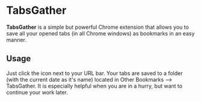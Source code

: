 # TabsGather
**TabsGather** is a simple but powerful Chrome extension that allows you to save all your opened tabs (in all Chrome windows) as bookmarks in an easy manner.

## Usage
Just click the icon next to your URL bar. Your tabs are saved to a folder (with the current date as it's name) located in Other Bookmarks --> TabsGather. It is especially helpful when you are in a hurry, but want to continue your work later.

